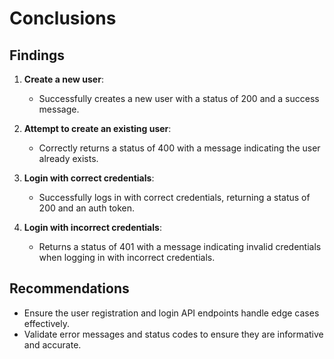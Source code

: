# Conclusions

## Findings

1. **Create a new user**:
   - Successfully creates a new user with a status of 200 and a success message.

2. **Attempt to create an existing user**:
   - Correctly returns a status of 400 with a message indicating the user already exists.

3. **Login with correct credentials**:
   - Successfully logs in with correct credentials, returning a status of 200 and an auth token.

4. **Login with incorrect credentials**:
   - Returns a status of 401 with a message indicating invalid credentials when logging in with incorrect credentials.

## Recommendations

- Ensure the user registration and login API endpoints handle edge cases effectively.
- Validate error messages and status codes to ensure they are informative and accurate.
